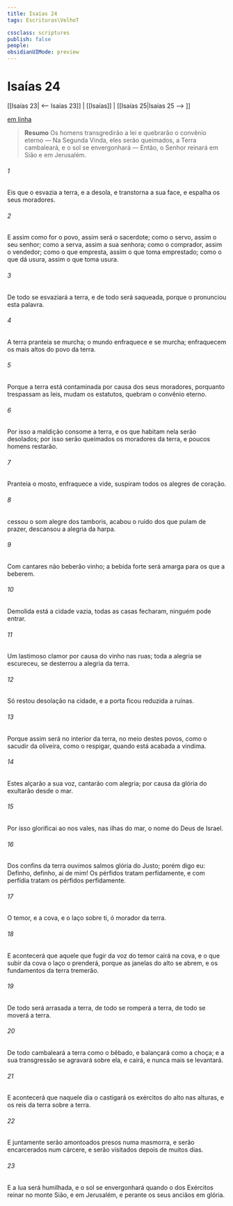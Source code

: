 ```yaml
---
title: Isaías 24
tags: Escrituras\VelhoT

cssclass: scriptures
publish: false
people:
obsidianUIMode: preview
---
```


# Isaías 24
[[Isaías 23| <-- Isaías 23]] | [[Isaías]] | [[Isaías 25|Isaías 25 --> ]]

[em linha](https://churchofjesuschrist.org/study/scriptures/ot/isa/24?lang=por)

> __Resumo__
Os homens transgredirão a lei e quebrarão o convênio eterno — Na Segunda Vinda, eles serão queimados, a Terra cambaleará, e o sol se envergonhará — Então, o Senhor reinará em Sião e em Jerusalém.

###### 1 
Eis que o  esvazia a terra, e a desola, e transtorna a sua face, e espalha os seus moradores.

###### 2 
E assim como for o povo, assim será o sacerdote; como o servo, assim o seu senhor; como a serva, assim a sua senhora; como o comprador, assim o vendedor; como o que empresta, assim o que toma emprestado; como o que dá usura, assim o que toma usura.

###### 3 
De todo se esvaziará a terra, e de todo será saqueada, porque o  pronunciou esta palavra.

###### 4 
A terra pranteia  se murcha; o mundo enfraquece e se murcha; enfraquecem os mais altos do povo da terra.

###### 5 
Porque a terra está contaminada por causa dos seus moradores, porquanto trespassam as leis, mudam os estatutos,  quebram o convênio eterno.

###### 6 
Por isso a maldição consome a terra, e os que habitam nela serão desolados; por isso serão queimados os moradores da terra, e poucos homens restarão.

###### 7 
Pranteia o mosto, enfraquece a vide,  suspiram todos os alegres de coração.

###### 8 
 cessou o som alegre dos tamboris, acabou o ruído dos que pulam de prazer,  descansou a alegria da harpa.

###### 9 
Com cantares não beberão vinho; a bebida forte será amarga para os que a beberem.

###### 10 
Demolida está a cidade vazia, todas as casas fecharam, ninguém pode entrar.

###### 11 
Um lastimoso clamor por causa do vinho  nas ruas; toda a alegria se escureceu,  se desterrou a alegria da terra.

###### 12 
Só restou desolação na cidade, e a porta ficou reduzida a ruínas.

###### 13 
Porque assim será no interior da terra,  no meio destes povos, como o sacudir da oliveira,  como o respigar, quando está acabada a vindima.

###### 14 
Estes alçarão a sua voz,  cantarão com alegria;  por causa da glória do  exultarão desde o mar.

###### 15 
Por isso glorificai ao  nos vales,  nas ilhas do mar, o nome do  Deus de Israel.

###### 16 
Dos confins da terra ouvimos salmos  glória do Justo; porém  digo eu: Definho, definho, ai de mim! Os pérfidos tratam perfidamente, e com perfídia tratam os pérfidos perfidamente.

###### 17 
O temor, e a cova, e o laço  sobre ti, ó morador da terra.

###### 18 
E acontecerá que aquele que fugir da voz do temor cairá na cova, e o que subir da cova o laço o prenderá, porque  as janelas do alto se abrem, e os fundamentos da terra tremerão.

###### 19 
De todo será arrasada a terra, de todo se romperá a terra,  de todo se moverá a terra.

###### 20 
De todo cambaleará a terra como o bêbado, e balançará como a choça; e a sua transgressão se agravará sobre ela, e cairá, e nunca mais se levantará.

###### 21 
E acontecerá que naquele dia o  castigará os exércitos do alto nas alturas, e os reis da terra sobre a terra.

###### 22 
E juntamente serão amontoados  presos numa masmorra, e serão encarcerados num cárcere, e  serão visitados depois de muitos dias.

###### 23 
E a lua será humilhada, e o sol se envergonhará quando o  dos Exércitos reinar no monte Sião, e em Jerusalém, e perante os seus anciãos em glória.

